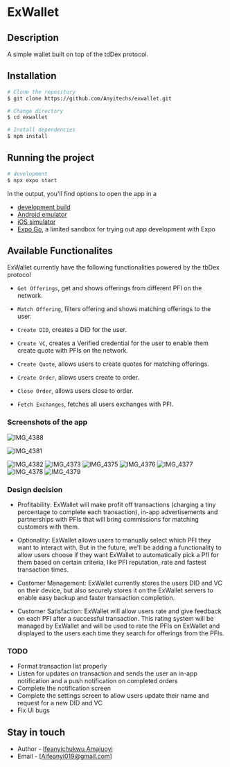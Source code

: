 # ExWallet


## Description

A simple wallet built on top of the tdDex protocol.

## Installation

```bash
# Clone the repository
$ git clone https://github.com/Anyitechs/exwallet.git

# Change directory
$ cd exwallet

# Install dependencies
$ npm install

```

## Running the project

```bash
# development
$ npx expo start

```

In the output, you'll find options to open the app in a

- [development build](https://docs.expo.dev/develop/development-builds/introduction/)
- [Android emulator](https://docs.expo.dev/workflow/android-studio-emulator/)
- [iOS simulator](https://docs.expo.dev/workflow/ios-simulator/)
- [Expo Go](https://expo.dev/go), a limited sandbox for trying out app development with Expo

## Available Functionalites
ExWallet currently have the following functionalities powered by the tbDex protocol

- ```Get Offerings```, get and shows offerings from different PFI on the network.

- ```Match Offering```, filters offering and shows matching offerings to the user.

- ```Create DID```, creates a DID for the user.

- ```Create VC```, creates a Verified credential for the user to enable them create quote with PFIs on the network.

- ```Create Quote```, allows users to create quotes for matching offerings.

- ```Create Order```, allows users create to order.

- ```Close Order```, allows users close to order.

- ```Fetch Exchanges```, fetches all users exchanges with PFI.

### Screenshots of the app
![IMG_4388](https://github.com/user-attachments/assets/79417a5c-a966-4f06-a8a4-90101e6a8544)

![IMG_4381](https://github.com/user-attachments/assets/7ce5c8c4-ad74-44d6-be7a-62533c1bb09a)

![IMG_4382](https://github.com/user-attachments/assets/f41d4b2d-3684-44fd-8192-e58151a60091)
![IMG_4373](https://github.com/user-attachments/assets/dccd3ab4-97af-4ccf-a946-a78dfe8c6075)
![IMG_4375](https://github.com/user-attachments/assets/48e1db16-077b-44fb-bfdb-01cd6c481ff5)
![IMG_4376](https://github.com/user-attachments/assets/344026e6-4f28-4eaa-a860-17ecba084704)
![IMG_4377](https://github.com/user-attachments/assets/2da58ee5-7f5b-4969-b764-11fbd99bedc8)
![IMG_4378](https://github.com/user-attachments/assets/1ee0c957-3b79-46b2-a51c-24b85cbe9d15)
![IMG_4379](https://github.com/user-attachments/assets/6b955557-2ea1-4b04-a376-504e606ae45a)

### Design decision
- Profitability: ExWallet will make profit off transactions (charging a tiny percentage to complete each transaction), in-app advertisements and partnerships with PFIs that will bring commissions for matching customers with them.

- Optionality: ExWallet allows users to manually select which PFI they want to interact with. But in the future, we'll be adding a functionality to allow users choose if they want ExWallet to automatically pick a PfI for them based on certain criteria, like PFI reputation, rate and fastest transaction times.

- Customer Management: ExWallet currently stores the users DID and VC on their device, but also securely stores it on the ExWallet servers to enable easy backup and faster transaction completion.

- Customer Satisfaction: ExWallet will allow users rate and give feedback on each PFI after a successful transaction. This rating system will be managed by ExWallet and will be used to rate the PFIs on ExWallet and displayed to the users each time they search for offerings from the PFIs.

### TODO
- Format transaction list properly
- Listen for updates on transaction and sends the user an in-app notification and a push notification on completed orders
- Complete the notification screen
- Complete the settings screen to allow users update their name and request for a new DID and VC
- Fix UI bugs


## Stay in touch

- Author - [Ifeanyichukwu Amajuoyi](https://www.linkedin.com/in/ifeanyichukwu-amajuoyi-8b6229153/)
- Email - [Aifeanyi019@gmail.com]
